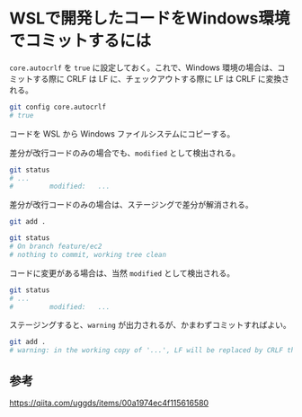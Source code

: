 # WSLで開発したコードをWindows環境でコミットするには

`core.autocrlf` を `true` に設定しておく。これで、Windows 環境の場合は、コミットする際に CRLF は LF に、チェックアウトする際に LF は CRLF に変換される。

```bash
git config core.autocrlf
# true
```

コードを WSL から Windows ファイルシステムにコピーする。

差分が改行コードのみの場合でも、`modified` として検出される。

```bash
git status
# ...
#         modified:   ...
```

差分が改行コードのみの場合は、ステージングで差分が解消される。

```bash
git add .
```

```bash
git status
# On branch feature/ec2
# nothing to commit, working tree clean
```

コードに変更がある場合は、当然 `modified` として検出される。

```bash
git status
# ...
#         modified:   ...
```

ステージングすると、`warning` が出力されるが、かまわずコミットすればよい。

```bash
git add .
# warning: in the working copy of '...', LF will be replaced by CRLF the next time Git touches it
```

## 参考

https://qiita.com/uggds/items/00a1974ec4f115616580